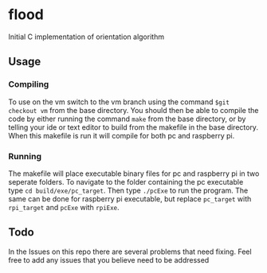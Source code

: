 # flood

Initial C implementation of orientation algorithm

## Usage
### Compiling
To use on the vm switch to the vm branch using the command `$git checkout vm` from the base directory. You should then be able to compile the code by either running the command `make` from the base directory, or by telling your ide or text editor to build from the makefile in the base directory. When this makefile is run it will compile for both pc and raspberry pi.
### Running
The makefile will place executable binary files for pc and raspberry pi in two seperate folders. To navigate to the folder containing the pc executable type `cd build/exe/pc_target`. Then type `./pcExe` to run the program. The same can be done for raspberry pi executable, but replace `pc_target` with `rpi_target` and `pcExe` with `rpiExe`.

## Todo
In the Issues on this repo there are several problems that need fixing. Feel free to add any issues that you believe need to be addressed
